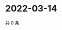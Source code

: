 # 2022-03-14

共 0 条

<!-- BEGIN WEIBO -->
<!-- 最后更新时间 Mon Mar 14 2022 17:15:33 GMT+0800 (China Standard Time) -->

<!-- END WEIBO -->
